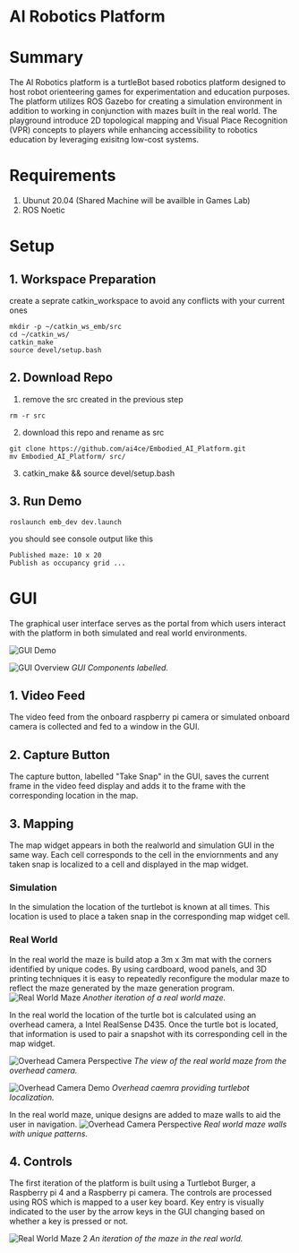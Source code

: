 # AI Robotics Platform

# Summary
The AI Robotics platform is a turtleBot based robotics platform designed to host robot orienteering games for experimentation and education purposes. The platform utilizes ROS Gazebo for creating a simulation environment in addition to working in conjunction with mazes built in the real world. The playground introduce 2D topological mapping and Visual Place Recognition (VPR) concepts to players while enhancing accessibility to robotics education by leveraging exisitng low-cost systems.

# Requirements
1. Ubunut 20.04 (Shared Machine will be availble in Games Lab)
2. ROS Noetic

# Setup
## 1. Workspace Preparation
create a seprate catkin_workspace to avoid any conflicts with your current ones

```console
mkdir -p ~/catkin_ws_emb/src
cd ~/catkin_ws/
catkin_make
source devel/setup.bash
```


## 2. Download Repo
1. remove the src created in the previous step
```console
rm -r src
```
2. download this repo and rename as src
```console
git clone https://github.com/ai4ce/Embodied_AI_Platform.git
mv Embodied_AI_Platform/ src/

```
3. catkin_make && source devel/setup.bash


## 3. Run Demo
```console
roslaunch emb_dev dev.launch
```
you should see console output like this 

```console
Published maze: 10 x 20
Publish as occupancy grid ...
```
# GUI

The graphical user interface serves as the portal from which users interact with the platform in both simulated and real world environments.

![GUI Demo](Images/GUIDemo.gif)

![GUI Overview](Images/GUIBreakDown.png)
*GUI Components labelled.*

## 1. Video Feed
The video feed from the onboard raspberry pi camera or simulated onboard camera is collected and fed to a window in the GUI.

## 2. Capture Button
The capture button, labelled "Take Snap" in the GUI, saves the current frame in the video feed display and adds it to the frame with the corresponding location in the map.

## 3. Mapping
The map widget appears in both the realworld and simulation GUI in the same way. Each cell corresponds to the cell in the enviornments and any taken snap is localized to a cell and displayed in the map widget.
### Simulation
In the simulation the location of the turtlebot is known at all times. This location is used to place a taken snap in the corresponding map widget cell.
### Real World
In the real world the maze is build atop a 3m x 3m mat with the corners identified by unique codes. By using cardboard, wood panels, and 3D printing techniques it is easy to repeatedly reconfigure the modular maze to reflect the maze generated by the maze generation program. 
![Real World Maze](Images/realWorldOverview.png)
*Another iteration of a real world maze.*

In the real world the location of the turtle bot is calculated using an overhead camera, a Intel RealSense D435. Once the turtle bot is located, that information is used to pair a snapshot with its corresponding cell in the map widget.

![Overhead Camera Perspective](Images/OverheadCameraPerspective.png)
*The view of the real world maze from the overhead camera.*

![Overhead Camera Demo](Images/Images/overheadCameraFeed.gif)
*Overhead caemra providing turtlebot localization.*

In the real world maze, unique designs are added to maze walls to aid the user in navigation.
![Overhead Camera Perspective](Images/overheadCameraFeed.gif)
*Real world maze walls with unique patterns.*

## 4. Controls
The first iteration of the platform is built using a Turtlebot Burger, a Raspberry pi 4 and a Raspberry pi camera. The controls are processed using ROS which is mapped to a user key board. Key entry is visually indicated to the user by the arrow keys in the GUI changing based on whether a key is pressed or not.

![Real World Maze 2](Images/RealWorldMazeGeneration2.jpeg)
*An iteration of the maze in the real world.*




